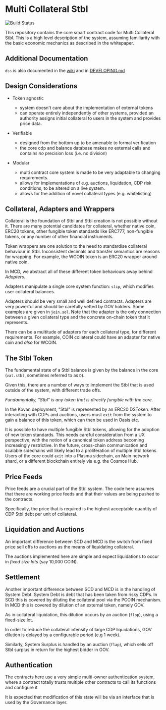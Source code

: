 # Multi Collateral Stbl
![Build Status](https://github.com/indefibank/dss/actions/workflows/.github/workflows/tests.yaml/badge.svg?branch=master)

This repository contains the core smart contract code for Multi
Collateral Stbl. This is a high level description of the system, assuming
familiarity with the basic economic mechanics as described in the
whitepaper.

## Additional Documentation

`dss` is also documented in the [wiki](https://github.com/indefibank/dss/wiki) and in [DEVELOPING.md](https://github.com/indefibank/dss/blob/master/DEVELOPING.md)

## Design Considerations

- Token agnostic
  - system doesn't care about the implementation of external tokens
  - can operate entirely independently of other systems, provided an authority assigns
    initial collateral to users in the system and provides price data.

- Verifiable
  - designed from the bottom up to be amenable to formal verification
  - the core cdp and balance database makes *no* external calls and
    contains *no* precision loss (i.e. no division)

- Modular
  - multi contract core system is made to be very adaptable to changing
    requirements.
  - allows for implementations of e.g. auctions, liquidation, CDP risk
    conditions, to be altered on a live system.
  - allows for the addition of novel collateral types (e.g. whitelisting)


## Collateral, Adapters and Wrappers

Collateral is the foundation of Stbl and Stbl creation is not possible
without it. There are many potential candidates for collateral, whether
native coin, ERC20 tokens, other fungible token standards like ERC777,
non-fungible tokens, or any number of other financial instruments.

Token wrappers are one solution to the need to standardise collateral
behaviour in Stbl. Inconsistent decimals and transfer semantics are
reasons for wrapping. For example, the WCOIN token is an ERC20 wrapper
around native coin.

In MCD, we abstract all of these different token behaviours away behind
*Adapters*.

Adapters manipulate a single core system function: `slip`, which
modifies user collateral balances.

Adapters should be very small and well defined contracts. Adapters are
very powerful and should be carefully vetted by GOV holders. Some
examples are given in `join.sol`. Note that the adapter is the only
connection between a given collateral type and the concrete on-chain
token that it represents.

There can be a multitude of adapters for each collateral type, for
different requirements. For example, COIN collateral could have an
adapter for native coin and *also* for WCOIN.


## The Stbl Token

The fundamental state of a Stbl balance is given by the balance in the
core (`vat.stbl`, sometimes referred to as `D`).

Given this, there are a number of ways to implement the Stbl that is used
outside of the system, with different trade offs.

*Fundamentally, "Stbl" is any token that is directly fungible with the
core.*

In the Kovan deployment, "Stbl" is represented by an ERC20 DSToken.
After interacting with CDPs and auctions, users must `exit` from the
system to gain a balance of this token, which can then be used in Oasis
etc.

It is possible to have multiple fungible Stbl tokens, allowing for the
adoption of new token standards. This needs careful consideration from a
UX perspective, with the notion of a canonical token address becoming
increasingly restrictive. In the future, cross-chain communication and
scalable sidechains will likely lead to a proliferation of multiple Stbl
tokens. Users of the core could `exit` into a Plasma sidechain, an
Main network shard, or a different blockchain entirely via e.g. the Cosmos
Hub.


## Price Feeds

Price feeds are a crucial part of the Stbl system. The code here assumes
that there are working price feeds and that their values are being
pushed to the contracts.

Specifically, the price that is required is the highest acceptable
quantity of CDP Stbl debt per unit of collateral.


## Liquidation and Auctions

An important difference between SCD and MCD is the switch from fixed
price sell offs to auctions as the means of liquidating collateral.

The auctions implemented here are simple and expect liquidations to
occur in *fixed size lots* (say 10,000 COIN).


## Settlement

Another important difference between SCD and MCD is in the handling of
System Debt. System Debt is debt that has been taken from risky CDPs.
In SCD this is covered by diluting the collateral pool via the PCOIN
mechanism. In MCD this is covered by dilution of an external token,
namely GOV.

As in collateral liquidation, this dilution occurs by an auction
(`flop`), using a fixed-size lot.

In order to reduce the collateral intensity of large CDP liquidations,
GOV dilution is delayed by a configurable period (e.g 1 week).

Similarly, System Surplus is handled by an auction (`flap`), which sells
off Stbl surplus in return for the highest bidder in GOV.


## Authentication

The contracts here use a very simple multi-owner authentication system,
where a contract totally trusts multiple other contracts to call its
functions and configure it.

It is expected that modification of this state will be via an interface
that is used by the Governance layer.
